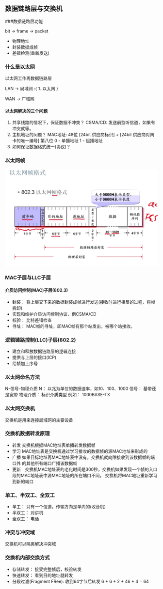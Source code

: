 ## 数据链路层与交换机

###数据链路层功能

bit -> frame -> packet
- 物理地址
- 封装数据成帧
- 差错检测(重新发送)

###  什么是以太网
以太网工作再数据链路层

LAN -> 局域网 :{
    1. 以太网
}

WAN -> 广域网

#### 以太网解决的三个问题
1. 共享线路的情况下，保证数据不冲突？
    CSMA/CD: 发送前监听信道，如果有冲突就等。
2. 主机地址的问题？
    MAC地址: 48位 [24bit 供应商标识] + [24bit 供应商对网卡的唯一编号]
    第八位 0 - 单播地址
           1 - 组播地址
3. 如何保证数据格式统一(协议)？

### 以太网帧

![以太网帧](./pic/03.以太网帧.png)

### MAC子层与LLC子层
#### 介质访问控制(MAC)子层(802.3)
- 封装： 将上层交下来的数据封装成帧进行发送(接收时进行相反的过程，将帧拆卸)
- 实现和维护介质访问控制协议，例CSMA/CD
- 校验： 比特差错检查
- 寻址： MAC帧的寻址，即MAC帧有那个站发出，被哪个站接收。

### 逻辑链路控制(LLC)子层(802.2)
- 建立和释放数据链路层的逻辑连接
- 提供与上层的接口(ICP)
- 给帧加上序号

### 以太网命名方法
N-信号-物理介质
N： 以兆为单位的数据速率，如10、100、1000
信号： 基带还是宽带
物理介质： 标识介质类型
例如： 1000BASE-TX

### 以太网交换机
交换机是用来连接局域网的主要设备

### 交换机数据转发原理
- 转发 交换机根据MAC地址表单播转发数据帧
- 学习 MAC地址表是交换机通过学习接收的数据帧的源MAC地址来形成的
- 广播 如果目标地址再MAC地址表中没有，交换机就向除接收到该数据帧的端口外
的其他所有端口广播该数据帧
- 更新　交换机MAC地址表的老化时间是300秒，交换机如果发现一个帧的入口段的MAC地址表中源MAC地址的所在端口不同，
交换机将MAC地址重新学习到新的端口

### 单工、半双工、全双工
- 单工： 只有一个信道，传输方向是单向的(收音机)
- 半双工： 对讲机
- 全双工： 电话

### 冲突与冲突域

交换机可以隔离解决冲突域

### 交换机内部交换方式
- 存储转发： 接受完整帧后，校验转发
- 快速转发： 看到目的地址就转发
- 分段过滤(Fragment FRee): 收到64字节后转发 6 + 6 + 2 + 46 + 4 = 64

    




